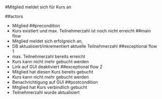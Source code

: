 #Mitglied meldet sich für Kurs an

##actors
- Mitglied
##precondition
- Kurs existiert und max. Teilnehmerzahl ist noch nicht erreicht
##main flow
- Mitglied meldet sich erfolgreich an,
- DB aktualisiert/inkrementiert aktuelle Teilnehmerzahl
##exceptional flow 1
- max. Teilnehmerzahl bereits erreicht
- Kurs kann nicht mehr gebucht werden
- Link auf GUI deaktiviert
##exceptional flow 2
- Mitglied hat diesen Kurs bereits gebucht
- Kurs kann nicht mehr gebucht werden
- Benachrichtigung auf GUI
##postcondition
- Mitglied hat Kurs verbindlich gebucht
- Teilnehmerzahl wurde aktualisiert